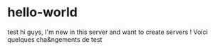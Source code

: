 # hello-world
test
hi guys,
I'm new in this server and want to create servers !
Voici quelques cha&ngements de test
